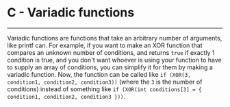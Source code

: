 # C - Variadic functions

---
Variadic functions are functions that take an arbitrary number of arguments,
like printf can. For example, if you want to make an XOR function that compares
an unknown number of conditions, and returns `true` if exactly 1 condition is
true, and you don't want whoever is using your function to have to supply an
array of conditions, you can simplify it for them by making a variadic function.
Now, the function can be called like `if (XOR(3, condition1, condition2, condition3))`
(where the `3` is the number of conditions) instead of something like 
`if (XOR(int conditions[3] = { condition1, condition2, condition3 }))`.